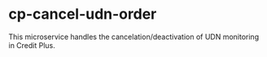 # cp-cancel-udn-order

This microservice handles the cancelation/deactivation of UDN monitoring in Credit Plus.
